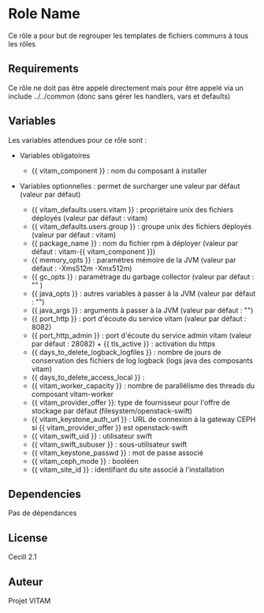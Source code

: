 Role Name
=========

Ce rôle a pour but de regrouper les templates de fichiers communs à tous les rôles

Requirements
------------

Ce rôle ne doit pas être appelé directement mais pour être appelé via un include ../../common (donc sans gérer les handlers, vars et defaults)

Variables
---------

Les variables attendues pour ce rôle sont :
* Variables obligatoires

  + {{ vitam_component }} : nom du composant à installer

* Variables optionnelles : permet de surcharger une valeur par défaut (valeur par défaut)
  + {{ vitam_defaults.users.vitam }} : propriétaire unix des fichiers déployés (valeur par défaut : vitam)
  + {{ vitam_defaults.users.group }} : groupe unix des fichiers déployés (valeur par défaut : vitam)
  + {{ package_name }} : nom du fichier rpm à déployer (valeur par défaut : vitam-{{ vitam_component }})
  + {{ memory_opts }} : paramétres mémoire de la JVM (valeur par défaut : -Xms512m -Xmx512m)
  + {{ gc_opts }} : paramétrage du garbage collector (valeur par défaut : "" )
  + {{ java_opts }} : autres variables à passer à la JVM (valeur par défaut : "")
  + {{ java_args }} : arguments à passer à la JVM (valeur par défaut : "")
  + {{ port_http }} : port d'écoute du service vitam (valeur par défaut : 8082)
  + {{ port_http_admin }} : port d'écoute du service admin vitam (valeur par défaut : 28082)  + {{ tls_active }} : activation du https
  + {{ days_to_delete_logback_logfiles }} : nombre de jours de conservation des fichiers de log logback (logs java des composants vitam)
  + {{ days_to_delete_access_local }} :
  + {{ vitam_worker_capacity }} : nombre de parallélisme des threads du composant vitam-worker
  + {{ vitam_provider_offer }}: type de fournisseur pour l'offre de stockage par défaut (filesystem/openstack-swift)
  + {{ vitam_keystone_auth_url }} : URL de connexion à la gateway CEPH si {{ vitam_provider_offer }} est openstack-swift
  + {{ vitam_swift_uid }} : utilisateur swift
  + {{ vitam_swift_subuser }} : sous-utilisateur swift
  + {{ vitam_keystone_passwd }} : mot de passe associé
  + {{ vitam_ceph_mode }} : booléen
  + {{ vitam_site_id }} : identifiant du site associé à l'installation


Dependencies
------------

Pas de dépendances


License
-------

Cecill 2.1

Auteur
-------

Projet VITAM
